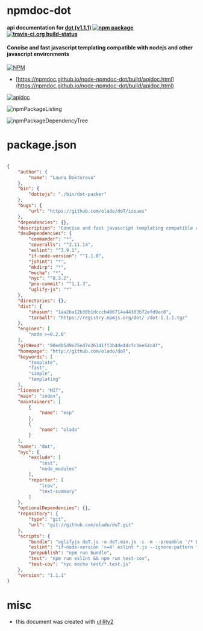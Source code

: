 # npmdoc-dot

#### api documentation for  [dot (v1.1.1)](http://github.com/olado/doT)  [![npm package](https://img.shields.io/npm/v/npmdoc-dot.svg?style=flat-square)](https://www.npmjs.org/package/npmdoc-dot) [![travis-ci.org build-status](https://api.travis-ci.org/npmdoc/node-npmdoc-dot.svg)](https://travis-ci.org/npmdoc/node-npmdoc-dot)

#### Concise and fast javascript templating compatible with nodejs and other javascript environments

[![NPM](https://nodei.co/npm/dot.png?downloads=true&downloadRank=true&stars=true)](https://www.npmjs.com/package/dot)

- [https://npmdoc.github.io/node-npmdoc-dot/build/apidoc.html](https://npmdoc.github.io/node-npmdoc-dot/build/apidoc.html)

[![apidoc](https://npmdoc.github.io/node-npmdoc-dot/build/screenCapture.buildCi.browser.%252Ftmp%252Fbuild%252Fapidoc.html.png)](https://npmdoc.github.io/node-npmdoc-dot/build/apidoc.html)

![npmPackageListing](https://npmdoc.github.io/node-npmdoc-dot/build/screenCapture.npmPackageListing.svg)

![npmPackageDependencyTree](https://npmdoc.github.io/node-npmdoc-dot/build/screenCapture.npmPackageDependencyTree.svg)



# package.json

```json

{
    "author": {
        "name": "Laura Doktorova"
    },
    "bin": {
        "dottojs": "./bin/dot-packer"
    },
    "bugs": {
        "url": "https://github.com/olado/doT/issues"
    },
    "dependencies": {},
    "description": "Concise and fast javascript templating compatible with nodejs and other javascript environments",
    "devDependencies": {
        "commander": "*",
        "coveralls": "^2.11.14",
        "eslint": "^3.9.1",
        "if-node-version": "^1.1.0",
        "jshint": "*",
        "mkdirp": "*",
        "mocha": "*",
        "nyc": "^8.3.2",
        "pre-commit": "^1.1.3",
        "uglify-js": "*"
    },
    "directories": {},
    "dist": {
        "shasum": "1aa26a12b38b1dcccb496714a44303b72efd9ac0",
        "tarball": "https://registry.npmjs.org/dot/-/dot-1.1.1.tgz"
    },
    "engines": [
        "node >=0.2.6"
    ],
    "gitHead": "90edb5d9e75ed7e26341ff3b4de4dcfc3ee54c4f",
    "homepage": "http://github.com/olado/doT",
    "keywords": [
        "template",
        "fast",
        "simple",
        "templating"
    ],
    "license": "MIT",
    "main": "index",
    "maintainers": [
        {
            "name": "esp"
        },
        {
            "name": "olado"
        }
    ],
    "name": "dot",
    "nyc": {
        "exclude": [
            "test",
            "node_modules"
        ],
        "reporter": [
            "lcov",
            "text-summary"
        ]
    },
    "optionalDependencies": {},
    "repository": {
        "type": "git",
        "url": "git://github.com/olado/doT.git"
    },
    "scripts": {
        "bundle": "uglifyjs doT.js -o doT.min.js -c -m --preamble '/* Laura Doktorova https://github.com/olado/doT */'",
        "eslint": "if-node-version '>=4' eslint *.js --ignore-pattern *.min.js",
        "prepublish": "npm run bundle",
        "test": "npm run eslint && npm run test-cov",
        "test-cov": "nyc mocha test/*.test.js"
    },
    "version": "1.1.1"
}
```



# misc
- this document was created with [utility2](https://github.com/kaizhu256/node-utility2)
